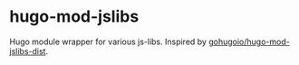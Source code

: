# hugo-mod-jslibs

Hugo module wrapper for various js-libs. Inspired by [gohugoio/hugo-mod-jslibs-dist](https://github.com/gohugoio/hugo-mod-jslibs-dist).